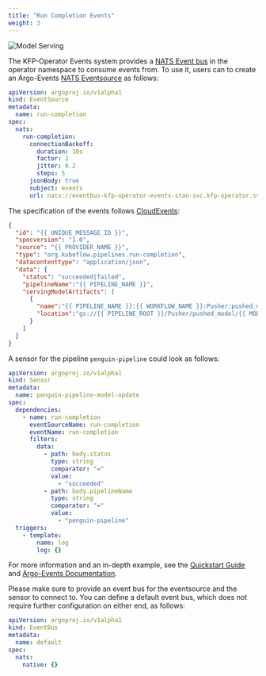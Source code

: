 ```yaml
---
title: "Run Completion Events"
weight: 3
---
```


![Model Serving](/images/run-completion.png)

The KFP-Operator Events system provides a [NATS Event bus]() in the operator namespace to consume events from. 
To use it, users can to create an Argo-Events [NATS Eventsource]() as follows:

```yaml
apiVersion: argoproj.io/v1alpha1
kind: EventSource
metadata:
  name: run-completion
spec:
  nats:
    run-completion:
      connectionBackoff:
        duration: 10s
        factor: 2
        jitter: 0.2
        steps: 5
      jsonBody: true
      subject: events
      url: nats://eventbus-kfp-operator-events-stan-svc.kfp-operator.svc:4222
```

The specification of the events follows [CloudEvents](https://github.com/cloudevents/spec/blob/v1.0.2/cloudevents/formats/json-format.md):

```json
{
  "id": "{{ UNIQUE_MESSAGE_ID }}",
  "specversion": "1.0",
  "source": "{{ PROVIDER_NAME }}",
  "type": "org.kubeflow.pipelines.run-completion",
  "datacontenttype": "application/json",
  "data": {
    "status": "succeeded|failed",
    "pipelineName":"{{ PIPELINE_NAME }}",
    "servingModelArtifacts": [
      {
        "name":"{{ PIPELINE_NAME }}:{{ WORKFLOW_NAME }}:Pusher:pushed_model:{{ PUSHER_INDEX }}",
        "location":"gs://{{ PIPELINE_ROOT }}/Pusher/pushed_model/{{ MODEL_VERSION }}"
      }
    ]
  }
}
```

A sensor for the pipeline `penguin-pipeline` could look as follows:

```yaml
apiVersion: argoproj.io/v1alpha1
kind: Sensor
metadata:
  name: penguin-pipeline-model-update
spec:
  dependencies:
    - name: run-completion
      eventSourceName: run-completion
      eventName: run-completion
      filters:
        data:
          - path: body.status
            type: string
            comparator: "="
            value:
              - "succeeded"
          - path: body.pipelineName
            type: string
            comparator: "="
            value:
              - "penguin-pipeline"
  triggers:
    - template:
        name: log
        log: {}
```

For more information and an in-depth example, see the [Quickstart Guide](../../getting-started#5-optional-deploy-newly-trained-models) and [Argo-Events Documentation](https://argoproj.github.io/argo-events/).

Please make sure to provide an event bus for the eventsource and the sensor to connect to.
You can define a default event bus, which does not require further configuration on either end, as follows:

```yaml
apiVersion: argoproj.io/v1alpha1
kind: EventBus
metadata:
  name: default
spec:
  nats:
    native: {}
```
